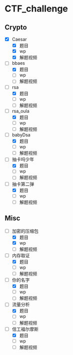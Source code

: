 # CTF_challenge
## Crypto

- [x] Caesar
    - [x] 题目
    - [x] wp
    - [x] 解题视频
- [ ] bbaes
    - [x] 题目
    - [ ] wp
    - [ ] 解题视频
- [ ] rsa
    - [x] 题目
    - [ ] wp
    - [ ] 解题视频
- [ ] rsa_oula
    - [x] 题目
    - [ ] wp
    - [ ] 解题视频
- [ ] babyDsa
    - [x] 题目
    - [ ] wp
    - [ ] 解题视频
- [ ] 抽卡吗少年
    - [x] 题目
    - [ ] wp
    - [ ] 解题视频
- [ ] 抽卡第二弹
    - [x] 题目
    - [ ] wp
    - [ ] 解题视频
## Misc

- [ ] 加密的压缩包
    - [x] 题目
    - [x] wp
    - [ ] 解题视频
- [ ] 内存取证
    - [x] 题目
    - [ ] wp
    - [ ] 解题视频
- [ ] 你的名字
    - [x] 题目
    - [ ] wp
    - [ ] 解题视频
- [ ] 流量分析
    - [x] 题目
    - [ ] wp
    - [ ] 解题视频
- [ ] 信工福尔摩斯
    - [x] 题目
    - [ ] wp
    - [ ] 解题视频
